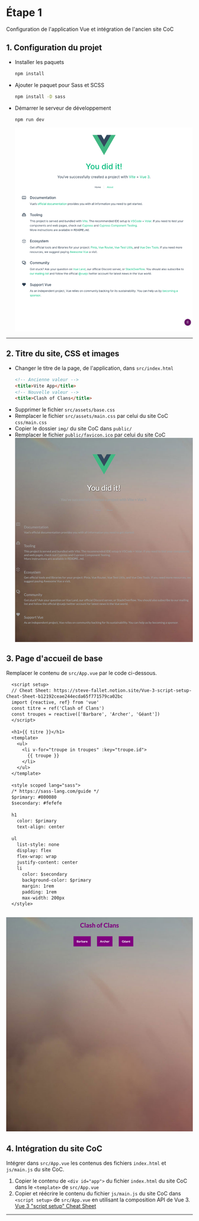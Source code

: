 # Étape 1
Configuration de l'application Vue et intégration de l'ancien site CoC

## 1. Configuration du projet
   * Installer les paquets 
      ```sh
      npm install
      ```
   * Ajouter le paquet pour Sass et SCSS
      ```sh
      npm install -D sass
      ```
   * Démarrer le serveur de développement
      ```sh
      npm run dev
      ```
     ![1-vue-app-base.png](_medias%2F1-vue-app-base.png)
---
## 2. Titre du site, CSS et images
   * Changer le titre de la page, de l'application, dans `src/index.html`
     ```html 
     <!-- Ancienne valeur -->
     <title>Vite App</title>
     <!-- Nouvelle valeur -->
     <title>Clash of Clans</title>
     ```
   * Supprimer le fichier `src/assets/base.css`
   * Remplacer le fichier `src/assets/main.css`
     par celui du site CoC `css/main.css`
   * Copier le dossier `img/` du site CoC dans `public/`
   * Remplacer le fichier `public/favicon.ico` par celui du site CoC
     ![2-coc-avec-css.png](_medias%2F2-coc-avec-css.png)

## 3. Page d'accueil de base
Remplacer le contenu de `src/App.vue` par le code ci-dessous.
```vue
  <script setup>
  // Cheat Sheet: https://steve-fallet.notion.site/Vue-3-script-setup-Cheat-Sheet-b12192ceae244ecda65f771579ca02bc
  import {reactive, ref} from 'vue'
  const titre = ref('Clash of Clans')
  const troupes = reactive(['Barbare', 'Archer', 'Géant'])
  </script>
     
  <h1>{{ titre }}</h1>
  <template>
    <ul>
      <li v-for="troupe in troupes" :key="troupe.id">
        {{ troupe }}
      </li>
    </ul>
  </template>
     
  <style scoped lang="sass">
  /* https://sass-lang.com/guide */
  $primary: #800080
  $secondary: #fefefe
     
  h1
    color: $primary
    text-align: center
     
  ul
    list-style: none
    display: flex
    flex-wrap: wrap
    justify-content: center
    li
      color: $secondary
      background-color: $primary
      margin: 1rem
      padding: 1rem
      max-width: 200px
  </style>
  ```
  ![3-coc-app-base.png](_medias%2F3-coc-app-base.png)
---

## 4. Intégration du site CoC
Intégrer dans `src/App.vue` les contenus des fichiers `index.html` et 
`js/main.js` du site CoC.
1. Copier le contenu de `<div id="app">` du fichier `index.html` du site CoC
  dans le `<template>` de `src/App.vue`
2. Copier et réécrire le contenu du fichier `js/main.js` du site CoC dans  
   `<script setup>` de `src/App.vue` en utilisant la composition API de Vue 3.
   [Vue 3 "script setup" Cheat Sheet](https://steve-fallet.notion.site/Vue-3-script-setup-Cheat-Sheet-b12192ceae244ecda65f771579ca02bc)


---
